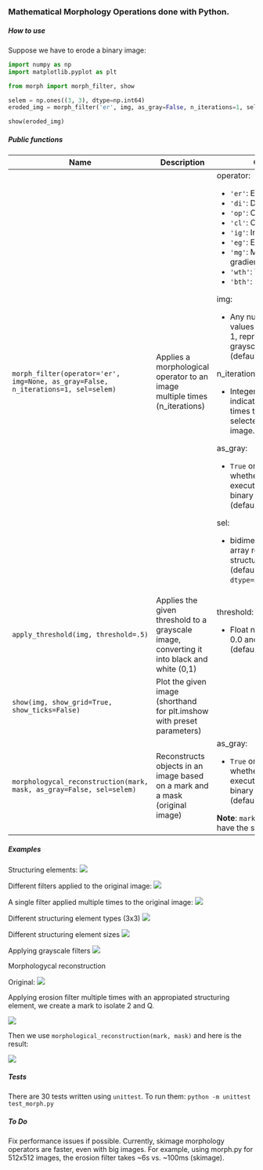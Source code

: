 ### Mathematical Morphology Operations done with Python.

##### How to use

Suppose we have to erode a binary image:

```python
import numpy as np
import matplotlib.pyplot as plt

from morph import morph_filter, show

selem = np.ones((3, 3), dtype=np.int64)
eroded_img = morph_filter('er', img, as_gray=False, n_iterations=1, sel=selem)

show(eroded_img)
```

##### Public functions

| Name | Description | Options |
| --- | --- | --- | 
| `morph_filter(operator='er', img=None, as_gray=False, n_iterations=1, sel=selem)`| Applies a morphological operator to an image multiple times (n_iterations) | operator: <ul><li>`'er'`: Erosion. </li><li>`'di'`: Dilation. </li><li>`'op'`: Opening. </li><li>`'cl'`: Closing. </li><li>`'ig'`: Internal gradient. </li><li>`'eg'`: External Gradient. </li><li>`'mg'`: Morphologycal gradient. </li><li>`'wth'`: White top-hat. </li><li>`'bth'`: Black top-hat. </li></ul> img: <ul><li> Any numpy array with values between 0 and 1, representing a grayscale image. (default=`None`)</li></ul> n_iterations: <ul><li> Integer number indicating how many times to apply the selected filter over an image. (default=`1`)</li></ul> as_gray: <ul><li> `True` or `False` indicating whether to proceed executing grayscale or binary operations (default=`False`). </li></ul> sel: <ul><li>bidimensional numpy array representing the structuring element. (default=`np.ones((3,3), dtype=np.int64)`)</li><ul>
| `apply_threshold(img, threshold=.5)` | Applies the given threshold to a grayscale image, converting it into black and white (0,1) | threshold: <ul><li> Float number between 0.0 and 1.0. (default=`.5`) </li></ul>
| `show(img, show_grid=True, show_ticks=False)` | Plot the given image (shorthand for plt.imshow with preset parameters) | 
| `morphologycal_reconstruction(mark, mask, as_gray=False, sel=selem)` | Reconstructs objects in an image based on a mark and a mask (original image) | as_gray: <ul><li> `True` or `False` indicating whether to proceed executing grayscale or binary operations (default=`False`). </li></ul> **Note**: `mark` and `mask` must have the same dimensions. 


##### Examples

Structuring elements:
![](images/selem-types.png)

Different filters applied to the original image:
![](images/filters.png)

A single filter applied multiple times to the original image:
![](images/filters-multiple-times.png)

Different structuring element types (3x3)
![](images/filters-multiple-selem.png)

Different structuring element sizes
![](images/filters-multiple-selem-sizes.png)

Applying grayscale filters
![](images/filters-grayscale.png)

Morphologycal reconstruction

Original:
![](images/chars.bmp)

Applying erosion filter multiple times with an appropiated structuring element, we create a mark to isolate 2 and Q.

![](images/morphologycal-mark.png)

Then we use `morphological_reconstruction(mark, mask)` and here is the result:

![](images/morphologycal-reconstruction.png)


##### Tests

There are 30 tests written using `unittest`. To run them:  `python -m unittest test_morph.py`


##### To Do

Fix performance issues if possible. Currently, skimage morphology operators are faster, even with big images. For example, using morph.py for 512x512 images, the erosion filter takes ~6s vs. ~100ms (skimage).

